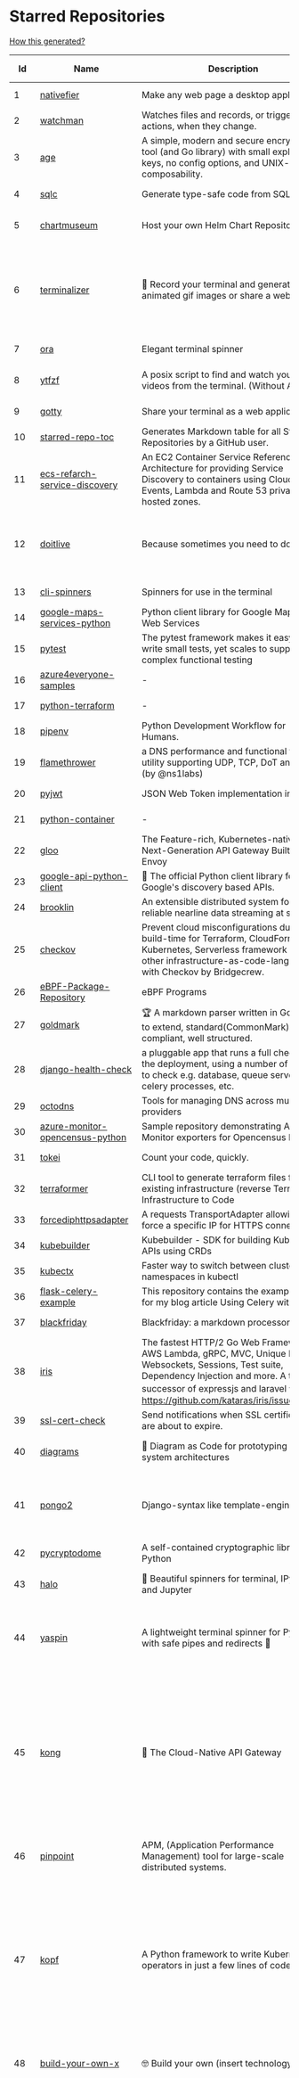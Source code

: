 # Starred Repositories  

[How this generated?](../master/USAGE.md)  

| Id 			| Name			| Description | Star Counts | Topics/Tags   | Last Updated 	|  
| ----------- | ----------- 	| ----------- | ----------- | ----------- 	| -----------   |  
|1|[nativefier](https://github.com/nativefier/nativefier.git)|Make any web page a desktop application|30102||21-3-2022|  
|2|[watchman](https://github.com/facebook/watchman.git)|Watches files and records, or triggers actions, when they change. |10762||24-3-2022|  
|3|[age](https://github.com/FiloSottile/age.git)|A simple, modern and secure encryption tool (and Go library) with small explicit keys, no config options, and UNIX-style composability.|10164||24-2-2022|  
|4|[sqlc](https://github.com/kyleconroy/sqlc.git)|Generate type-safe code from SQL|4991||22-3-2022|  
|5|[chartmuseum](https://github.com/helm/chartmuseum.git)|Host your own Helm Chart Repository|2746|helm, charts, kubernetes, chartmuseum|16-3-2022|  
|6|[terminalizer](https://github.com/faressoft/terminalizer.git)|🦄 Record your terminal and generate animated gif images or share a web player|12449|terminal, record, capture, shot, bash, powershell, gif, animated, generate, theme, colors, font, repeat, command-line, shell, zsh, bash-profile, render, tty, pty|18-4-2020|  
|7|[ora](https://github.com/sindresorhus/ora.git)|Elegant terminal spinner|7579||21-2-2022|  
|8|[ytfzf](https://github.com/pystardust/ytfzf.git)|A posix script to find and watch youtube videos from the terminal. (Without API)|2472|youtube, cli, terminal, posix, fzf, dmenu, ueberzug|23-2-2022|  
|9|[gotty](https://github.com/sorenisanerd/gotty.git)|Share your terminal as a web application|1499||12-1-2022|  
|10|[starred-repo-toc](https://github.com/yks0000/starred-repo-toc.git)|Generates Markdown table for all Starred Repositories by a GitHub user.|4|starred-repositories, starred|24-3-2022|  
|11|[ecs-refarch-service-discovery](https://github.com/awslabs/ecs-refarch-service-discovery.git)|An EC2 Container Service Reference Architecture for providing Service Discovery to containers using CloudWatch Events, Lambda and Route 53 private hosted zones. |438||25-7-2016|  
|12|[doitlive](https://github.com/sloria/doitlive.git)|Because sometimes you need to do it live|3108|command-line, presentations, python, live-coding, cli, click, bash, zsh, ipython, script, hacktoberfest|24-5-2021|  
|13|[cli-spinners](https://github.com/sindresorhus/cli-spinners.git)|Spinners for use in the terminal|1939||1-10-2021|  
|14|[google-maps-services-python](https://github.com/googlemaps/google-maps-services-python.git)|Python client library for Google Maps API Web Services|3506|python, client-library|2-2-2022|  
|15|[pytest](https://github.com/pytest-dev/pytest.git)|The pytest framework makes it easy to write small tests, yet scales to support complex functional testing|8551|unit-testing, test, testing, python, hacktoberfest|24-3-2022|  
|16|[azure4everyone-samples](https://github.com/MarczakIO/azure4everyone-samples.git)|-|167||12-2-2022|  
|17|[python-terraform](https://github.com/beelit94/python-terraform.git)|-|356||4-6-2021|  
|18|[pipenv](https://github.com/pypa/pipenv.git)| Python Development Workflow for Humans.|22786||23-3-2022|  
|19|[flamethrower](https://github.com/DNS-OARC/flamethrower.git)|a DNS performance and functional testing utility supporting UDP, TCP, DoT and DoH (by @ns1labs)|246||4-2-2022|  
|20|[pyjwt](https://github.com/jpadilla/pyjwt.git)|JSON Web Token implementation in Python|4148||8-3-2022|  
|21|[python-container](https://github.com/googleapis/python-container.git)|-|28||23-3-2022|  
|22|[gloo](https://github.com/solo-io/gloo.git)|The Feature-rich, Kubernetes-native, Next-Generation API Gateway Built on Envoy|3327||24-3-2022|  
|23|[google-api-python-client](https://github.com/googleapis/google-api-python-client.git)|🐍 The official Python client library for Google's discovery based APIs.|5505||23-3-2022|  
|24|[brooklin](https://github.com/linkedin/brooklin.git)|An extensible distributed system for reliable nearline data streaming at scale|752||14-3-2022|  
|25|[checkov](https://github.com/bridgecrewio/checkov.git)|Prevent cloud misconfigurations during build-time for Terraform, CloudFormation, Kubernetes, Serverless framework and other infrastructure-as-code-languages with Checkov by Bridgecrew.|3931||24-3-2022|  
|26|[eBPF-Package-Repository](https://github.com/l3af-project/eBPF-Package-Repository.git)|eBPF Programs|8||16-3-2022|  
|27|[goldmark](https://github.com/yuin/goldmark.git)|:trophy: A markdown parser written in Go. Easy to extend, standard(CommonMark) compliant, well structured.|1995||20-3-2022|  
|28|[django-health-check](https://github.com/KristianOellegaard/django-health-check.git)|a pluggable app that runs a full check on the deployment, using a number of plugins to check e.g. database, queue server, celery processes, etc.|800||18-1-2022|  
|29|[octodns](https://github.com/octodns/octodns.git)|Tools for managing DNS across multiple providers|2151||21-3-2022|  
|30|[azure-monitor-opencensus-python](https://github.com/Azure-Samples/azure-monitor-opencensus-python.git)|Sample repository demonstrating Azure Monitor exporters for Opencensus Python|13||15-11-2021|  
|31|[tokei](https://github.com/XAMPPRocky/tokei.git)|Count your code, quickly.|6353||22-3-2022|  
|32|[terraformer](https://github.com/GoogleCloudPlatform/terraformer.git)|CLI tool to generate terraform files from existing infrastructure (reverse Terraform). Infrastructure to Code|7036||17-3-2022|  
|33|[forcediphttpsadapter](https://github.com/Roadmaster/forcediphttpsadapter.git)|A requests TransportAdapter allowing to force a specific IP for HTTPS connections.|40||1-11-2021|  
|34|[kubebuilder](https://github.com/kubernetes-sigs/kubebuilder.git)|Kubebuilder - SDK for building Kubernetes APIs using CRDs|4956||20-3-2022|  
|35|[kubectx](https://github.com/ahmetb/kubectx.git)|Faster way to switch between clusters and namespaces in kubectl|12599||16-3-2022|  
|36|[flask-celery-example](https://github.com/miguelgrinberg/flask-celery-example.git)|This repository contains the example code for my blog article Using Celery with Flask.|1046||12-9-2021|  
|37|[blackfriday](https://github.com/russross/blackfriday.git)|Blackfriday: a markdown processor for Go|4906||27-10-2020|  
|38|[iris](https://github.com/kataras/iris.git)|The fastest HTTP/2 Go Web Framework. AWS Lambda, gRPC, MVC, Unique Router, Websockets, Sessions, Test suite, Dependency Injection and more. A true successor of expressjs and laravel   谢谢 https://github.com/kataras/iris/issues/1329  |22021|go, performance, iris, web-framework, mvc, golang|18-3-2022|  
|39|[ssl-cert-check](https://github.com/Matty9191/ssl-cert-check.git)|Send notifications when SSL certificates are about to expire.|547||29-9-2021|  
|40|[diagrams](https://github.com/mingrammer/diagrams.git)|:art: Diagram as Code for prototyping cloud system architectures|16441|diagram, diagram-as-code, architecture, graphviz|9-2-2022|  
|41|[pongo2](https://github.com/flosch/pongo2.git)|Django-syntax like template-engine for Go|2189|template, go, django, template-engine, pongo2, templates, template-language, golang, golang-library|21-3-2022|  
|42|[pycryptodome](https://github.com/Legrandin/pycryptodome.git)|A self-contained cryptographic library for Python|1947|cryptography, security, python|19-3-2022|  
|43|[halo](https://github.com/manrajgrover/halo.git)|💫 Beautiful spinners for terminal, IPython and Jupyter|2570|halo, spinner, python, jupyter, ora, ipython, async|9-11-2020|  
|44|[yaspin](https://github.com/pavdmyt/yaspin.git)|A lightweight terminal spinner for Python with safe pipes and redirects 🎁|520|spinner, terminal, cli-utilities, python, loader, unix, easy-to-use, python-library, awesome, console, cli, utilities|14-11-2021|  
|45|[kong](https://github.com/Kong/kong.git)|🦍 The Cloud-Native API Gateway |31502|api-gateway, nginx, luajit, microservices, api-management, serverless, apis, iot, consul, docker, reverse-proxy, cloud-native, microservice, kong, devops, servicecontrol, kubernetes, kubernetes-ingress-controller, kubernetes-ingress||  
|46|[pinpoint](https://github.com/pinpoint-apm/pinpoint.git)|APM, (Application Performance Management) tool for large-scale distributed systems. |12080|apm, monitoring, performance, agent, distributed-tracing, tracing|24-3-2022|  
|47|[kopf](https://github.com/nolar/kopf.git)|A Python framework to write Kubernetes operators in just a few lines of code|870|kubernetes, kubernetes-operator, kubernetes-operators, python, python3, framework, asyncio, operator, operators, python-framework, kopf, admission-webhook, admission-controller, admission-controllers, operator-framework, kubernetes-concepts|25-12-2021|  
|48|[build-your-own-x](https://github.com/danistefanovic/build-your-own-x.git)|🤓 Build your own (insert technology here)|136270|programming, tutorials, tutorial-code, tutorial-exercises, free||  
|49|[interviews](https://github.com/kdn251/interviews.git)|Everything you need to know to get the job.|56595|java, interview, interview-questions, interview-practice, interview-preparation, interview-prep, algorithm, algorithm-challenges, algorithms, algorithm-competitions, technical-coding-interview, leetcode, leetcode-solutions, leetcode-java, coding-interviews, coding-interview, coding-challenge, coding-challenges, leetcode-questions, interviews||  
|50|[gitui](https://github.com/extrawurst/gitui.git)|Blazing 💥 fast terminal-ui for git written in rust 🦀|7593|rust, tui, terminal, git, command-line-tool, command-line-interface, async, hacktoberfest, bash||  
|51|[developer-roadmap](https://github.com/kamranahmedse/developer-roadmap.git)|Roadmap to becoming a developer in 2022|189589|computer-science, roadmap, developer-roadmap, frontend-roadmap, devops-roadmap, backend-roadmap, study-plan, engineering, react-roadmap, angular-roadmap, python-roadmap, go-roadmap, java-roadmap, dba-roadmap||  
|52|[cli](https://github.com/cli/cli.git)|GitHub’s official command line tool|27713|github-api-v4, cli, git, golang||  
|53|[interactive-coding-challenges](https://github.com/donnemartin/interactive-coding-challenges.git)|120+ interactive Python coding interview challenges (algorithms and data structures).  Includes Anki flashcards.|24995|python, algorithm, data-structure, development, programming, coding, interview, interview-questions, interview-practice, competitive-programming||  
|54|[elasticsearch](https://github.com/elastic/elasticsearch.git)|Free and Open, Distributed, RESTful Search Engine|58944|elasticsearch, java, search-engine||  
|55|[awesome-selfhosted](https://github.com/awesome-selfhosted/awesome-selfhosted.git)|A list of Free Software network services and web applications which can be hosted on your own servers|81567|selfhosted, awesome, awesome-list, privacy, hosting, cloud, self-hosted||  
|56|[hugo](https://github.com/gohugoio/hugo.git)|The world’s fastest framework for building websites.|57869|go, hugo, static-site-generator, blog-engine, cms, content-management-system, documentation-tool, hacktoberfest||  
|57|[gitignore](https://github.com/github/gitignore.git)|A collection of useful .gitignore templates|130995|gitignore, git||  
|58|[atom](https://github.com/atom/atom.git)|:atom: The hackable text editor|57065|atom, editor, javascript, electron, windows, linux, macos||  
|59|[the-art-of-command-line](https://github.com/jlevy/the-art-of-command-line.git)|Master the command line, in one page|104360|bash, unix, documentation, linux, macos, windows||  
|60|[black](https://github.com/psf/black.git)|The uncompromising Python code formatter|26605|python, code, formatter, codeformatter, gofmt, yapf, autopep8, pre-commit-hook||  
|61|[pendulum](https://github.com/sdispater/pendulum.git)|Python datetimes made easy|4735||18-1-2022|  
|62|[emissary](https://github.com/emissary-ingress/emissary.git)|open source Kubernetes-native API gateway for microservices built on the Envoy Proxy|3701|ambassador, kubernetes, gateway-api, microservice, cloud-native, api-gateway, docker, api-management, kubernetes-ingress, envoy-proxy, envoy, kubernetes-annotations|18-3-2022|  
|63|[slate](https://github.com/slatedocs/slate.git)|Beautiful static documentation for your API|33840|slate, api-documentation, api, static-site-generator|15-12-2021|  
|64|[crouton](https://github.com/dnschneid/crouton.git)|Chromium OS Universal Chroot Environment|8045|chroot, shell, crouton, minecraft, ubuntu, debian, kali, linux, chromeos|11-1-2022|  
|65|[python-telegram-bot](https://github.com/python-telegram-bot/python-telegram-bot.git)|We have made you a wrapper you can't refuse|18011|python, telegram, bot, chatbot, framework, hacktoberfest|2-2-2022|  
|66|[awesome-gcp-certifications](https://github.com/sathishvj/awesome-gcp-certifications.git)|Google Cloud Platform Certification resources.|2336|google-cloud-platform, certification, gcp, cloud|22-3-2022|  
|67|[gcsfuse](https://github.com/GoogleCloudPlatform/gcsfuse.git)|A user-space file system for interacting with Google Cloud Storage|1419||22-3-2022|  
|68|[zuul](https://github.com/Netflix/zuul.git)|Zuul is a gateway service that provides dynamic routing, monitoring, resiliency, security, and more.|11800||22-3-2022|  
|69|[predictive-horizontal-pod-autoscaler](https://github.com/jthomperoo/predictive-horizontal-pod-autoscaler.git)|Horizontal Pod Autoscaler built with predictive abilities using statistical models|166|predictive-analytics, kubernetes, autoscaler, cpa, custompodautoscaler, custom-pod-autoscaler, horizontal-pod-autoscaler, predictions, statistical-models, replicas, autoscaling, hacktoberfest|28-12-2021|  
|70|[pygradle](https://github.com/linkedin/pygradle.git)|Using Gradle to build Python projects|551|gradle, python, linkedin|3-3-2020|  
|71|[opencensus-python](https://github.com/census-instrumentation/opencensus-python.git)|A stats collection and distributed tracing framework|611||17-3-2022|  
|72|[haproxy](https://github.com/haproxy/haproxy.git)|HAProxy Load Balancer's development branch (mirror of git.haproxy.org)|2673|haproxy, load-balancer, reverse-proxy, proxy, http, http2, cache, fastcgi, high-availability, https, ipv6, proxy-protocol, ddos-mitigation, tls13, high-performance, caching|23-3-2022|  
|73|[trafficserver](https://github.com/apache/trafficserver.git)|Apache Traffic Server™ is a fast, scalable and extensible HTTP/1.1 and HTTP/2 compliant caching proxy server.|1441|proxy, cdn, cache, apache, hacktoberfest|23-3-2022|  
|74|[wtfpython](https://github.com/satwikkansal/wtfpython.git)|What the f*ck Python? 😱|28428|python, wats, snippets, wtf, gotchas, documentation, pitfalls, interview-questions, python-interview-questions|17-1-2022|  
|75|[rest.li](https://github.com/linkedin/rest.li.git)|Rest.li is a REST+JSON framework for building robust, scalable service architectures using dynamic discovery and simple asynchronous APIs.|2182||23-3-2022|  
|76|[iris](https://github.com/linkedin/iris.git)|Iris is a highly configurable and flexible service for paging and messaging.|660|paging, escalation, messaging, automation|23-3-2022|  
|77|[tflint](https://github.com/terraform-linters/tflint.git)|A Pluggable Terraform Linter|2967|terraform, tflint, hcl2|22-3-2022|  
|78|[benten](https://github.com/intuit/benten.git)|Chatbot Development Framework (with Slack integration for Jira and Jenkins)|126||31-3-2021|  
|79|[falcon](https://github.com/falconry/falcon.git)|The no-nonsense data plane REST API and microservices framework for Python developers, with a focus on reliability, correctness, and performance at scale.|8712|python, framework, rest, microservices, web, api, http, wsgi, asgi, api-rest|23-3-2022|  
|80|[dotfiles](https://github.com/bbkane/dotfiles.git)|Configs for apps I care about|18||2-3-2022|  
|81|[go-github](https://github.com/google/go-github.git)|Go library for accessing the GitHub API|8340|go, github-api|21-3-2022|  
|82|[dnscontrol](https://github.com/StackExchange/dnscontrol.git)|Synchronize your DNS to multiple providers from a simple DSL|2177|go, dns, infrastructure-as-code, dnscontrol, workflow|11-3-2022|  
|83|[driftctl](https://github.com/snyk/driftctl.git)|Detect, track and alert on infrastructure drift|1796|infrastructure-drift, iac, terraform, aws, drift, infrastructure-as-code, hacktoberfest|23-3-2022|  
|84|[cloud-custodian](https://github.com/cloud-custodian/cloud-custodian.git)|Rules engine for cloud security, cost optimization, and governance, DSL in yaml for policies to query, filter, and take actions on resources|4055|aws, compliance, cloud, rules-engine, cloud-computing, management, serverless, lambda, gcp, azure|17-3-2022|  
|85|[azure-sdk-for-python](https://github.com/Azure/azure-sdk-for-python.git)|This repository is for active development of the Azure SDK for Python. For consumers of the SDK we recommend visiting our public developer docs at https://docs.microsoft.com/python/azure/ or our versioned developer docs at https://azure.github.io/azure-sdk-for-python. |2585|python, azure, azure-sdk|24-3-2022|  
|86|[ms-identity-python-webapi-azurefunctions](https://github.com/Azure-Samples/ms-identity-python-webapi-azurefunctions.git)|Python Azure Function Web API secured by Azure AD|14||4-2-2021|  
|87|[python-slack-sdk](https://github.com/slackapi/python-slack-sdk.git)|Slack Developer Kit for Python|3369|python, slack, slackapi, asyncio, aiohttp-client, aiohttp, websockets, websocket, websocket-client, socket-mode|3-3-2022|  
|88|[flask-app-on-azure-functions](https://github.com/Azure-Samples/flask-app-on-azure-functions.git)|A sample to run a Flask app on Azure Functions|1||18-2-2022|  
|89|[pulumi](https://github.com/pulumi/pulumi.git)|Pulumi - Developer-First Infrastructure as Code. Your Cloud, Your Language, Your Way 🚀|11813|infrastructure-as-code, serverless, containers, aws, azure, gcp, kubernetes, cloud, cloud-computing, iac, csharp, typescript, javascript, golang, go, dotnet, fsharp, python|24-3-2022|  
|90|[azure-cli](https://github.com/Azure/azure-cli.git)|Azure Command-Line Interface|2984|azure, azure-cli, cloud|24-3-2022|  
|91|[envoy](https://github.com/envoyproxy/envoy.git)|Cloud-native high-performance edge/middle/service proxy|19216|cats, rocket-ships, cars, more-cats, cats-over-dogs, nanoservices, corgis, cncf|23-3-2022|  
|92|[sanic](https://github.com/sanic-org/sanic.git)|Next generation Python web server/framework   Build fast. Run fast.|15940|python, framework, asyncio, api-server, web, web-server, web-framework, asgi, sanic|23-3-2022|  
|93|[textual](https://github.com/Textualize/textual.git)|Textual is a TUI (Text User Interface) framework for Python inspired by modern web development.|8856||18-3-2022|  
|94|[professional-services](https://github.com/GoogleCloudPlatform/professional-services.git)|Common solutions and tools developed by Google Cloud's Professional Services team|2053|google-cloud-platform, google-cloud-dataflow, google-cloud-ml, google-cloud-compute, gke, bigquery, solutions, tools, examples|22-3-2022|  
|95|[devops-exercises](https://github.com/bregman-arie/devops-exercises.git)|Linux, Jenkins, AWS, SRE, Prometheus, Docker, Python, Ansible, Git, Kubernetes, Terraform, OpenStack, SQL, NoSQL, Azure, GCP, DNS, Elastic, Network, Virtualization. DevOps Interview Questions|21819|devops, aws, linux, ansible, python, docker, prometheus, containers, git, kubernetes, interview, interview-questions, terraform, azure, openstack, sql, coding, sre, production-engineer|15-3-2022|  
|96|[kaniko](https://github.com/GoogleContainerTools/kaniko.git)|Build Container Images In Kubernetes|10026||23-3-2022|  
|97|[istio](https://github.com/istio/istio.git)|Connect, secure, control, and observe services.|29826||24-3-2022|  
|98|[packer](https://github.com/hashicorp/packer.git)|Packer is a tool for creating identical machine images for multiple platforms from a single source configuration.|13575||23-3-2022|  
|99|[labs](https://github.com/docker/labs.git)|This is a collection of tutorials for learning how to use Docker with various tools. Contributions welcome.|10632||15-10-2020|  
|100|[typing](https://github.com/python/typing.git)|Python static typing home. Contains the source for typing_extensions and the documentation. Also hosts a user help forum.|1189||22-3-2022|  
|101|[sanic-prometheus](https://github.com/dkruchinin/sanic-prometheus.git)|Prometheus metrics for Sanic,  an async python web server|67||12-10-2020|  
|102|[awesome-docker](https://github.com/veggiemonk/awesome-docker.git)|:whale: A curated list of Docker resources and projects|21419||14-3-2022|  
|103|[traefik](https://github.com/traefik/traefik.git)|The Cloud Native Application Proxy|37324||24-3-2022|  
|104|[docker-cheat-sheet](https://github.com/wsargent/docker-cheat-sheet.git)|Docker Cheat Sheet|20737|docker, cheet-sheet|31-10-2021|  
|105|[logrus](https://github.com/sirupsen/logrus.git)|Structured, pluggable logging for Go.|20145|logging, logrus, go|12-1-2022|  
|106|[celery](https://github.com/celery/celery.git)|Distributed Task Queue (development branch)|18865|python, task-manager, task-scheduler, task-runner, queue-workers, queued-jobs, queue-tasks, amqp, redis, sqs, sqs-queue, python3, python-library, redis-queue|24-3-2022|  
|107|[kubernetes-the-hard-way](https://github.com/kelseyhightower/kubernetes-the-hard-way.git)|Bootstrap Kubernetes the hard way on Google Cloud Platform. No scripts.|30532||2-5-2021|  
|108|[rancher](https://github.com/rancher/rancher.git)|Complete container management platform|18772|rancher, docker, kubernetes, orchestration, cattle, containers|24-3-2022|  
|109|[google-cloud-python](https://github.com/googleapis/google-cloud-python.git)|Google Cloud Client Library for Python|3835||2-3-2022|  
|110|[python-prompt-toolkit](https://github.com/prompt-toolkit/python-prompt-toolkit.git)|Library for building powerful interactive command line applications in Python|7598||14-3-2022|  
|111|[pex](https://github.com/pantsbuild/pex.git)|A library and tool for generating .pex (Python EXecutable) files|2053||22-3-2022|  
|112|[statsd](https://github.com/statsd/statsd.git)|Daemon for easy but powerful stats aggregation|16320|statsd, graphite, javascript, metrics, nodejs|27-12-2021|  
|113|[awesome-kubernetes](https://github.com/ramitsurana/awesome-kubernetes.git)|A curated list for awesome kubernetes sources :ship::tada:|12591|kubernetes, minikube, meetup, resource, kubernetes-sources, google-cloud, kubernetes-cluster, deploy-kubernetes, aws, enterprise-kubernetes-products, monitoring-kubernetes, azure, schedule, google-kubernetes, docker, cloud-providers, books, machine-learning|12-2-2022|  
|114|[aws-load-balancer-controller](https://github.com/kubernetes-sigs/aws-load-balancer-controller.git)|A Kubernetes controller for Elastic Load Balancers|2758|kubernetes-ingress-controller, aws, ingress-resource, kubernetes, ingress, k8s-sig-aws|23-3-2022|  
|115|[troposphere](https://github.com/cloudtools/troposphere.git)|troposphere - Python library to create AWS CloudFormation descriptions|4644|aws-cloudformation, cloudformation, python, python3, troposphere|20-3-2022|  
|116|[microsoft-authentication-library-for-python](https://github.com/AzureAD/microsoft-authentication-library-for-python.git)|Microsoft Authentication Library (MSAL) for Python makes it easy to authenticate to Azure Active Directory. These documented APIs are stable https://msal-python.readthedocs.io. If you have questions but do not have a github account, ask your questions on Stackoverflow with tag "msal" + "python".|375|msal-python, azure, sdks, microsoft-identity-platform|14-2-2022|  
|117|[faas](https://github.com/openfaas/faas.git)|OpenFaaS - Serverless Functions Made Simple|21289|functions-as-a-service, functions, lambda, serverless, prometheus, kubernetes, k8s, serverless-functions, paas, gitops, faas, docker, golang, nodejs|22-2-2022|  
|118|[project-based-learning](https://github.com/practical-tutorials/project-based-learning.git)|Curated list of project-based tutorials|64855|tutorial, project, beginner-project, webdevelopment, python, javascript, cpp, golang|28-1-2022|  
|119|[swagger-ui](https://github.com/swagger-api/swagger-ui.git)|Swagger UI is a collection of HTML, JavaScript, and CSS assets that dynamically generate beautiful documentation from a Swagger-compliant API.|21753|swagger, swagger-ui, swagger-api, swagger-js, rest, rest-api, openapi-specification, oas, openapi, openapi3, hacktoberfest||  
|120|[kubetools](https://github.com/collabnix/kubetools.git)|Kubetools - Curated List of Kubernetes Tools|459||16-3-2022|  
|121|[x509-certificate-exporter](https://github.com/enix/x509-certificate-exporter.git)|A Prometheus exporter to monitor x509 certificates expiration in Kubernetes clusters or standalone|226||1-2-2022|  
|122|[django](https://github.com/django/django.git)|The Web framework for perfectionists with deadlines.|63039||24-3-2022|  
|123|[strimzi-kafka-operator](https://github.com/strimzi/strimzi-kafka-operator.git)|Apache Kafka running on Kubernetes|3040||24-3-2022|  
|124|[terrascan](https://github.com/accurics/terrascan.git)|Detect compliance and security violations across Infrastructure as Code to mitigate risk before provisioning cloud native infrastructure.|2867||24-3-2022|  
|125|[hey](https://github.com/rakyll/hey.git)|HTTP load generator, ApacheBench (ab) replacement|13118||23-3-2021|  
|126|[bhai-lang](https://github.com/DulLabs/bhai-lang.git)|A toy programming language written in Typescript|3189||21-3-2022|  
|127|[flower](https://github.com/mher/flower.git)|Real-time monitor and web admin for Celery distributed task queue|5142||25-11-2021|  
|128|[ohmyzsh](https://github.com/ohmyzsh/ohmyzsh.git)|🙃   A delightful community-driven (with 2,000+ contributors) framework for managing your zsh configuration. Includes 300+ optional plugins (rails, git, macOS, hub, docker, homebrew, node, php, python, etc), 140+ themes to spice up your morning, and an auto-update tool so that makes it easy to keep up with the latest updates from the community.|142472||22-3-2022|  
|129|[hubot-slack](https://github.com/slackapi/hubot-slack.git)|Slack Developer Kit for Hubot|2275||13-1-2022|  
|130|[truffleHog](https://github.com/trufflesecurity/truffleHog.git)|Searches through git repositories for high entropy strings and secrets, digging deep into commit history|6440||27-1-2022|  
|131|[guacamole-server](https://github.com/apache/guacamole-server.git)|Mirror of Apache Guacamole Server|2052||23-3-2022|  
|132|[pyWhat](https://github.com/bee-san/pyWhat.git)|🐸   Identify anything. pyWhat easily lets you identify emails, IP addresses, and more. Feed it a .pcap file or some text and it'll tell you what it is! 🧙‍♀️|5065||22-3-2022|  
|133|[awesome-argo](https://github.com/terrytangyuan/awesome-argo.git)|A curated list of awesome projects and resources related to Argo (a CNCF hosted project)|556||21-3-2022|  
|134|[dashboard](https://github.com/kubernetes/dashboard.git)|General-purpose web UI for Kubernetes clusters|10947||24-3-2022|  
|135|[htmlq](https://github.com/mgdm/htmlq.git)|Like jq, but for HTML.|5680||3-1-2022|  
|136|[awesome](https://github.com/sindresorhus/awesome.git)|😎 Awesome lists about all kinds of interesting topics|194658|||  
|137|[cheatsheets.pdf](https://github.com/qg0/cheatsheets.pdf.git)|📚 Various cheatsheets in PDF|196|||  
|138|[wrk](https://github.com/wg/wrk.git)|Modern HTTP benchmarking tool|31555||7-2-2021|  
|139|[nocode](https://github.com/kelseyhightower/nocode.git)|The best way to write secure and reliable applications. Write nothing; deploy nowhere.|52075|||  
|140|[cheat.sh](https://github.com/chubin/cheat.sh.git)|the only cheat sheet you need|28512|||  
|141|[awesome-go](https://github.com/avelino/awesome-go.git)|A curated list of awesome Go frameworks, libraries and software|77484|||  
|142|[awesome-pentest](https://github.com/enaqx/awesome-pentest.git)|A collection of awesome penetration testing resources, tools and other shiny things|15639|awesome, awesome-list||  
|143|[jq](https://github.com/stedolan/jq.git)|Command-line JSON processor|21561|||  
|144|[engineering-blogs](https://github.com/kilimchoi/engineering-blogs.git)|A curated list of engineering blogs|21040|engineering-blogs, tech, programming-blogs, software-development, lists||  
|145|[ngrok](https://github.com/inconshreveable/ngrok.git)|Introspected tunnels to localhost|21494|||  
|146|[drawio](https://github.com/jgraph/drawio.git)|Source to app.diagrams.net|28381|||  
|147|[mycli](https://github.com/dbcli/mycli.git)|A Terminal Client for MySQL with AutoCompletion and Syntax Highlighting.|10237|||  
|148|[PayloadsAllTheThings](https://github.com/swisskyrepo/PayloadsAllTheThings.git)|A list of useful payloads and bypass for Web Application Security and Pentest/CTF|35916|||  
|149|[kubewatch](https://github.com/bitnami-labs/kubewatch.git)|Watch k8s events and trigger Handlers|2384|||  
|150|[public-apis](https://github.com/public-apis/public-apis.git)|A collective list of free APIs|186586|||  
|151|[awesome-machine-learning](https://github.com/josephmisiti/awesome-machine-learning.git)|A curated list of awesome Machine Learning frameworks, libraries and software.|53732|||  
|152|[resume-cli](https://github.com/jsonresume/resume-cli.git)|CLI tool to easily setup a new resume 📑|4075|||  
|153|[nginx-module-vts](https://github.com/vozlt/nginx-module-vts.git)|Nginx virtual host traffic status module|2581|||  
|154|[awesome-shell](https://github.com/alebcay/awesome-shell.git)|A curated list of awesome command-line frameworks, toolkits, guides and gizmos. Inspired by awesome-php.|23181|||  
|155|[awesome-awesomeness](https://github.com/bayandin/awesome-awesomeness.git)|A curated list of awesome awesomeness|28689|||  
|156|[youtube-dl](https://github.com/ytdl-org/youtube-dl.git)|Command-line program to download videos from YouTube.com and other video sites|107926|||  
|157|[fd](https://github.com/sharkdp/fd.git)|A simple, fast and user-friendly alternative to 'find'|21068|command-line, tool, filesystem, search, regex, rust, cli, terminal, hacktoberfest||  
|158|[kb](https://github.com/gnebbia/kb.git)|A minimalist command line knowledge base manager|2826||31-10-2021|  
|159|[project-layout](https://github.com/golang-standards/project-layout.git)|Standard Go Project Layout|30400|||  
|160|[geeksforgeeks.pdf](https://github.com/dufferzafar/geeksforgeeks.pdf.git)|Topic wise PDFs of Geeks for Geeks articles. (Last updated in October 2018)|486|||  
|161|[vscode-debug-visualizer](https://github.com/hediet/vscode-debug-visualizer.git)|An extension for VS Code that visualizes data during debugging.|7198|||  
|162|[arrow](https://github.com/arrow-py/arrow.git)|🏹 Better dates & times for Python|7805|||  
|163|[protobuf](https://github.com/protocolbuffers/protobuf.git)|Protocol Buffers - Google's data interchange format|53553|||  
|164|[terraform-best-practices](https://github.com/antonbabenko/terraform-best-practices.git)|Terraform best practices (available in en, fr, es, id, and other languages)|1248|||  
|165|[dokku](https://github.com/dokku/dokku.git)|A docker-powered PaaS that helps you build and manage the lifecycle of applications|22531|||  
|166|[gping](https://github.com/orf/gping.git)|Ping, but with a graph|5870|||  
|167|[loguru](https://github.com/Delgan/loguru.git)|Python logging made (stupidly) simple|11319|||  
|168|[argo-events](https://github.com/argoproj/argo-events.git)|Event-driven workflow automation framework|1425|||  
|169|[trivy](https://github.com/aquasecurity/trivy.git)|Scanner for vulnerabilities in container images, file systems, and Git repositories, as well as for configuration issues|11130||23-3-2022|  
|170|[influxdb](https://github.com/influxdata/influxdb.git)|Scalable datastore for metrics, events, and real-time analytics|23214|||  
|171|[professional-programming](https://github.com/charlax/professional-programming.git)|A collection of full-stack resources for programmers.|16155||14-3-2022|  
|172|[Depix](https://github.com/beurtschipper/Depix.git)|Recovers passwords from pixelized screenshots|21992|||  
|173|[json-server](https://github.com/typicode/json-server.git)|Get a full fake REST API with zero coding in less than 30 seconds (seriously)|60211|||  
|174|[GoCasts](https://github.com/StephenGrider/GoCasts.git)|Companion Repo to https://www.udemy.com/go-the-complete-developers-guide/|1580|||  
|175|[grequests](https://github.com/spyoungtech/grequests.git)|Requests + Gevent = <3|3986|||  
|176|[game_control](https://github.com/ChoudharyChanchal/game_control.git)|-|744|||  
|177|[kustomize](https://github.com/kubernetes-sigs/kustomize.git)|Customization of kubernetes YAML configurations|8187|||  
|178|[python-guide](https://github.com/realpython/python-guide.git)|Python best practices guidebook, written for humans. |24492|||  
|179|[styleguide](https://github.com/google/styleguide.git)|Style guides for Google-originated open-source projects|30168|||  
|180|[awesome-sre](https://github.com/dastergon/awesome-sre.git)|A curated list of Site Reliability and Production Engineering resources.|8101|||  
|181|[spinner](https://github.com/briandowns/spinner.git)|Go (golang) package with 90 configurable terminal spinner/progress indicators.|1724|go, golang, spinner, statusbar, cli, terminal, terminal-ui, progress-bar, progressbar, indicator||  
|182|[awesome-cheatsheets](https://github.com/LeCoupa/awesome-cheatsheets.git)|👩‍💻👨‍💻 Awesome cheatsheets for popular programming languages, frameworks and development tools. They include everything you should know in one single file.|27614|||  
|183|[resume.github.com](https://github.com/resume/resume.github.com.git)|Resumes generated using the GitHub informations|51001|||  
|184|[leveldb](https://github.com/google/leveldb.git)|LevelDB is a fast key-value storage library written at Google that provides an ordered mapping from string keys to string values.|28728|||  
|185|[terraform](https://github.com/hashicorp/terraform.git)|Terraform enables you to safely and predictably create, change, and improve infrastructure. It is an open source tool that codifies APIs into declarative configuration files that can be shared amongst team members, treated as code, edited, reviewed, and versioned.|31730|||  
|186|[viper](https://github.com/spf13/viper.git)|Go configuration with fangs|18648||12-3-2022|  
|187|[profile-summary-for-github](https://github.com/tipsy/profile-summary-for-github.git)|Tool for visualizing GitHub profiles|19528|kotlin, webapp, github-api, javalin||  
|188|[processhacker](https://github.com/processhacker/processhacker.git)|A free, powerful, multi-purpose tool that helps you monitor system resources, debug software and detect malware.|6887|||  
|189|[fastapi](https://github.com/tiangolo/fastapi.git)|FastAPI framework, high performance, easy to learn, fast to code, ready for production|43219|||  
|190|[aws-cloudformation-user-guide](https://github.com/awsdocs/aws-cloudformation-user-guide.git)|The open source version of the AWS CloudFormation User Guide|624|||  
|191|[terraform-cdk](https://github.com/hashicorp/terraform-cdk.git)|Define infrastructure resources using programming constructs and provision them using HashiCorp Terraform|3348|||  
|192|[dockerfiles](https://github.com/jessfraz/dockerfiles.git)|Various Dockerfiles I use on the desktop and on servers.|12415|dockerfiles, bash, docker, dockerfile, linux, shell, containers||  
|193|[cdk8s](https://github.com/cdk8s-team/cdk8s.git)|Define Kubernetes native apps and abstractions using object-oriented programming|2855|||  
|194|[aws-cli](https://github.com/aws/aws-cli.git)|Universal Command Line Interface for Amazon Web Services|12151||23-3-2022|  
|195|[GolangTraining](https://github.com/GoesToEleven/GolangTraining.git)|Training for Golang (go language)|7982|||  
|196|[tech-interview-handbook](https://github.com/yangshun/tech-interview-handbook.git)|💯 Curated interview preparation materials for busy engineers|67484|interview-questions, coding-interviews, interview-practice, interview-preparation, algorithm, algorithms, system-design, behavioral-interviews, algorithm-interview, algorithm-interview-questions||  
|197|[helm-git-repo](https://github.com/yks0000/helm-git-repo.git)|A Helm Repo (Automatically build index.yaml)|1|||  
|198|[nprogress](https://github.com/rstacruz/nprogress.git)|For slim progress bars like on YouTube, Medium, etc|24065|||  
|199|[awesome-scalability](https://github.com/binhnguyennus/awesome-scalability.git)|The Patterns of Scalable, Reliable, and Performant Large-Scale Systems|37711|system-design, backend, scalability, interview, architecture, devops, design-patterns, interview-questions, awesome-list, big-data, awesome, resources, lists, web-development, programming, system, interview-practice, computer-science, distributed-systems, machine-learning||  
|200|[linkedin-skill-assessments-quizzes](https://github.com/Ebazhanov/linkedin-skill-assessments-quizzes.git)|Full reference of LinkedIn answers 2022 for skill assessments (aws-lambda, rest-api, javascript, react, git, html, jquery, mongodb, java, Go, python, machine-learning, power-point) linkedin excel test lösungen, linkedin machine learning test LinkedIn test questions and answers |12296|||  
|201|[hub](https://github.com/github/hub.git)|A command-line tool that makes git easier to use with GitHub.|21643|go, homebrew, git, github-api, pull-request||  
|202|[vizceral](https://github.com/Netflix/vizceral.git)|WebGL visualization for displaying animated traffic graphs|3897|||  
|203|[bokeh](https://github.com/bokeh/bokeh.git)|Interactive Data Visualization in the browser, from  Python|16091|bokeh, python, interactive-plots, javascript, visualization, plotting, plots, data-visualisation, notebooks, jupyter, visualisation, numfocus||  
|204|[awesome-python-applications](https://github.com/mahmoud/awesome-python-applications.git)|💿 Free software that works great, and also happens to be open-source Python. |13506|python, application, video, audio, graphics, gui, productivity, education, science, game||  
|205|[kubernetes](https://github.com/kubernetes/kubernetes.git)|Production-Grade Container Scheduling and Management|86747|||  
|206|[the-book-of-secret-knowledge](https://github.com/trimstray/the-book-of-secret-knowledge.git)|A collection of inspiring lists, manuals, cheatsheets, blogs, hacks, one-liners, cli/web tools and more.|63183|awesome, awesome-list, lists, manuals, resources, howtos, hacks, search-engines, one-liners, cheatsheets, guidelines, sysops, devops, pentesters, security-researchers, linux, bsd, security, hacking||  
|207|[seaweedfs](https://github.com/chrislusf/seaweedfs.git)|SeaweedFS is a fast distributed storage system for blobs, objects, files, and data lake, for billions of files! Blob store has O(1) disk seek, cloud tiering. Filer supports Cloud Drive, cross-DC active-active replication, Kubernetes, POSIX FUSE mount, S3 API, S3 Gateway, Hadoop, WebDAV, encryption, Erasure Coding.|14088|distributed-storage, distributed-systems, s3, hdfs, fuse, distributed-file-system, hadoop-hdfs, posix, tiered-file-system, kubernetes, replication, object-storage, s3-storage, seaweedfs, erasure-coding, blob-storage, cloud-drive||  
|208|[hyper](https://github.com/vercel/hyper.git)|A terminal built on web technologies|38090|terminal, javascript, html, css, react, terminal-emulators, hyper, macos, linux|21-3-2022|  
|209|[mux](https://github.com/gorilla/mux.git)|A powerful HTTP router and URL matcher for building Go web servers with 🦍|16214|mux, go, gorilla, router, http, middleware||  
|210|[poetry](https://github.com/python-poetry/poetry.git)|Python dependency management and packaging made easy.|18745|python, dependency-manager, package-manager, packaging, hacktoberfest||  
|211|[keras-yolo2](https://github.com/experiencor/keras-yolo2.git)|Easy training on custom dataset. Various backends (MobileNet and SqueezeNet) supported. A YOLO demo to detect raccoon run entirely in brower is accessible at https://git.io/vF7vI (not on Windows).|1698|convolutional-networks, deep-learning, yolo2, realtime, regression|31-12-2019|  
|212|[behave](https://github.com/behave/behave.git)|BDD, Python style.|2576|||  
|213|[pyenv](https://github.com/pyenv/pyenv.git)|Simple Python version management|26532|python, shell||  
|214|[golang-web-dev](https://github.com/GoesToEleven/golang-web-dev.git)|-|2925|||  
|215|[authelia](https://github.com/authelia/authelia.git)|The Single Sign-On Multi-Factor portal for web apps|12418|totp, u2f, ldap, nginx, sso-authentication, yubikey, two-factor-authentication, docker, cookie, kubernetes, sso, multifactor, push-notifications, traefik, mfa, two-factor, authentication, security, golang, 2fa||  
|216|[octant](https://github.com/vmware-tanzu/octant.git)|Highly extensible platform for developers to better understand the complexity of Kubernetes clusters.|5753|golang, octant, kubernetes-clusters, go, kubernetes||  
|217|[kind](https://github.com/kubernetes-sigs/kind.git)|Kubernetes IN Docker - local clusters for testing Kubernetes|9497|k8s-sig-testing, kubernetes, kubeadm, golang, docker, podman||  
|218|[design-patterns-for-humans](https://github.com/kamranahmedse/design-patterns-for-humans.git)|An ultra-simplified explanation to design patterns|33028|design-patterns, architecture, software-engineering, engineering, principles, computer-science||  
|219|[linkerd2](https://github.com/linkerd/linkerd2.git)|Ultralight, security-first service mesh for Kubernetes. Main repo for Linkerd 2.x.|8229|service-mesh, rust, golang, kubernetes, linkerd, cloud-native||  
|220|[boundary](https://github.com/hashicorp/boundary.git)|Boundary enables identity-based access management for dynamic infrastructure. |3229|hashicorp, security, zero-trust, hacktoberfest||  
|221|[papers-we-love](https://github.com/papers-we-love/papers-we-love.git)|Papers from the computer science community to read and discuss.|53553|computer-science, read-papers, meetup, papers, programming, theory, awesome||  
|222|[awesome-courses](https://github.com/prakhar1989/awesome-courses.git)|:books: List of awesome university courses for learning Computer Science!|39565|computer-science, courses, awesome-list, awesome||  
|223|[Python](https://github.com/TheAlgorithms/Python.git)|All Algorithms implemented in Python|132764|python, algorithm, algorithms-implemented, algorithm-competitions, algos, sorts, searches, sorting-algorithms, education, learn, practice, community-driven, interview, hacktoberfest||  
|224|[gitbook](https://github.com/GitbookIO/gitbook.git)|📝 Modern documentation format and toolchain using Git and Markdown|24553|||  
|225|[Python-Sample-Application](https://github.com/uber/Python-Sample-Application.git)|-|355|||  
|226|[helm](https://github.com/helm/helm.git)|The Kubernetes Package Manager|21374|cncf, chart, kubernetes, helm, charts|22-3-2022|  
|227|[aws-eks-best-practices](https://github.com/aws/aws-eks-best-practices.git)|A best practices guide for day 2 operations, including operational excellence, security, reliability, performance efficiency, and cost optimization.|865|||  
|228|[og-aws](https://github.com/open-guides/og-aws.git)|📙 Amazon Web Services — a practical guide|31001|||  
|229|[watchdog](https://github.com/gorakhargosh/watchdog.git)|Python library and shell utilities to monitor filesystem events.|5194|||  
|230|[goaccess](https://github.com/allinurl/goaccess.git)|GoAccess is a real-time web log analyzer and interactive viewer that runs in a terminal in *nix systems or through your browser.|14510|goaccess, c, real-time, data-analysis, analytics, nginx, apache, webserver, web-analytics, monitoring, dashboard, command-line, gdpr, privacy, cli, tui, google-analytics, ncurses, terminal|16-3-2022|  
|231|[github-cheat-sheet](https://github.com/tiimgreen/github-cheat-sheet.git)|A list of cool features of Git and GitHub.|34016|awesome, awesome-list, list, github, git|6-10-2020|  
|232|[learn-regex](https://github.com/ziishaned/learn-regex.git)|Learn regex the easy way|40885|regex, regular-expression, learn-regex||  
|233|[opencv-python](https://github.com/opencv/opencv-python.git)|Automated CI toolchain to produce precompiled opencv-python, opencv-python-headless, opencv-contrib-python and opencv-contrib-python-headless packages.|2614|opencv, python, wheel, python-3, opencv-python, opencv-contrib-python, precompiled, pypi, manylinux||  
|234|[kubesphere](https://github.com/kubesphere/kubesphere.git)|The container platform tailored for Kubernetes multi-cloud, datacenter, and edge management ⎈ 🖥 ☁️|9234|devops, container-management, k8s, cncf, cloud-native, servicemesh, kubesphere, kubernetes-platform-solution, kubernetes, jenkins, istio, observability, multi-cluster, hacktoberfest||  
|235|[sre-interview-prep-guide](https://github.com/mxssl/sre-interview-prep-guide.git)|Site Reliability Engineer Interview Preparation Guide|2794|study, preparation, sre, sre-interview, interview-preparation, site-reliability-engineer||  
|236|[nicstat](https://github.com/scotte/nicstat.git)|Fork of https://sourceforge.net/projects/nicstat/ to fix bugs|54||9-5-2018|  
|237|[yq](https://github.com/mikefarah/yq.git)|yq is a portable command-line YAML, JSON and XML processor|5263|yaml-processor, yaml, cli, golang, splat, devops-tools, portable, bash, xml, json, csv|24-3-2022|  
|238|[shiv](https://github.com/linkedin/shiv.git)|shiv is a command line utility for building fully self contained Python zipapps as outlined in PEP 441, but with all their dependencies included.|1392|||  
|239|[pulsar](https://github.com/apache/pulsar.git)|Apache Pulsar - distributed pub-sub messaging system|10541|pulsar, pubsub, messaging, streaming, queuing, event-streaming||  
|240|[kube2iam](https://github.com/jtblin/kube2iam.git)|kube2iam  provides different AWS IAM roles for pods running on Kubernetes|1798|kubernetes, aws||  
|241|[graphene-django](https://github.com/graphql-python/graphene-django.git)|Integrate GraphQL into your Django project.|3822|graphene, django, python, graphql||  
|242|[caddy](https://github.com/caddyserver/caddy.git)|Fast, multi-platform web server with automatic HTTPS|37944|go, web-server, caddyfile, http, http-server, reverse-proxy, https, tls, automatic-https, privacy, security||  
|243|[chef](https://github.com/chef/chef.git)|Chef Infra, a powerful automation platform that transforms infrastructure into code automating how infrastructure is configured, deployed and managed across any environment, at any scale|6850|chef, devops, cfgmgt, infrastructure, automation, deployment, hacktoberfest|24-3-2022|  
|244|[telegram-bot-heroku-deploy](https://github.com/AnshumanFauzdar/telegram-bot-heroku-deploy.git)|Detailed guide to initially deploy a simple telegram python bot to heroku|34|heroku-app, telegram-bot, telegram, deploy, hacktoberfest||  
|245|[terraform-aws-devops](https://github.com/antonbabenko/terraform-aws-devops.git)|Info about many of my Terraform, AWS, and DevOps projects.|271|terraform, infrastructure-as-code, aws, aws-community, antonbabenko||  
|246|[sops](https://github.com/mozilla/sops.git)|Simple and flexible tool for managing secrets|9337|security, secret-distribution, devops, aws, pgp, gcp, secret-management, azure, sops||  
|247|[mkcert](https://github.com/FiloSottile/mkcert.git)|A simple zero-config tool to make locally trusted development certificates with any names you'd like.|34368|https, tls, certificates, local-development, localhost, root-ca, macos, linux, windows, ios, firefox, chrome|13-2-2021|  
|248|[goreleaser](https://github.com/goreleaser/goreleaser.git)|Deliver Go binaries as fast and easily as possible|9793|homebrew, golang, travis, release-automation, docker, snapcraft, package, deb, rpm, go, apk, hacktoberfest, github-actions|22-3-2022|  
|249|[onedev](https://github.com/theonedev/onedev.git)|Self-hosted Git Server with Kanban and CI/CD|7017|git, devops, docker, kubernetes, continuous-integration, continuous-deployment, self-hosted, kanban|24-3-2022|  
|250|[terraform-switcher](https://github.com/warrensbox/terraform-switcher.git)|A command line tool to switch between different versions of terraform  (install with homebrew and more)|877|terraform, go, golang|8-3-2022|  
|251|[blockly](https://github.com/google/blockly.git)|The web-based visual programming editor.|10103|||  
|252|[vscode](https://github.com/microsoft/vscode.git)|Visual Studio Code|129263|editor, electron, visual-studio-code, typescript, microsoft||  
|253|[system-design-primer](https://github.com/donnemartin/system-design-primer.git)|Learn how to design large-scale systems. Prep for the system design interview.  Includes Anki flashcards.|167820|programming, development, design, design-system, system, design-patterns, web, web-application, webapp, python, interview, interview-questions, interview-practice||  
|254|[awesome-interview-questions](https://github.com/DopplerHQ/awesome-interview-questions.git)|:octocat: A curated awesome list of lists of interview questions. Feel free to contribute! :mortar_board: |45492|awesome-list, awesomeness, interview-questions, interviewing, interview-practice, ruby, javascript, awesome, list, python-interview-questions, rails-interview, javascript-interview-questions, angularjs-interview-questions, android-interview-questions||  
|255|[k8s-conformance](https://github.com/cncf/k8s-conformance.git)|🧪CNCF K8s Conformance Working Group|657|cncf, kubernetes, conformance||  
|256|[pace](https://github.com/CodeByZach/pace.git)|Automatically add a progress bar to your site.|15395|pace, progress-bar, pace-js, loading-bar, loading-indicator, loading-animation|28-7-2021|  
|257|[schedule](https://github.com/dbader/schedule.git)|Python job scheduling for humans.|9507||26-6-2021|  
|258|[pi-hole](https://github.com/pi-hole/pi-hole.git)|A black hole for Internet advertisements|35512|pi-hole, ad-blocker, shell, blocker, raspberry-pi, cloud, dnsmasq, dhcp, dhcp-server, dns-server, dashboard, hacktoberfest|5-3-2022|  
|259|[terraform-multi-account](https://github.com/inovex/terraform-multi-account.git)|Some example how toadress multiple aws accounts with Terraform|20||12-6-2018|  
|260|[github1s](https://github.com/conwnet/github1s.git)|One second to read GitHub code with VS Code.|20760|hacktoberfest|14-2-2022|  
|261|[git-standup](https://github.com/kamranahmedse/git-standup.git)|Recall what you did on the last working day. Psst! or be nosy and find what someone else in your team did ;-)|7116|standup, git-standup, agile, meeting, git, git-addons, git-|30-9-2021|  
|262|[jsonnet](https://github.com/google/jsonnet.git)|Jsonnet - The data templating language|5420|jsonnet, configuration, config, functional, json||  
|263|[typer](https://github.com/tiangolo/typer.git)|Typer, build great CLIs. Easy to code. Based on Python type hints.|7440|cli, click, python3, typehints, terminal, shell, python, typer|5-3-2022|  
|264|[shellcheck](https://github.com/koalaman/shellcheck.git)|ShellCheck, a static analysis tool for shell scripts|28203|haskell, shell, static-analysis, bash, linter, developer-tools|4-2-2022|  
|265|[archivy](https://github.com/archivy/archivy.git)|Archivy is a self-hosted knowledge repository that allows you to safely preserve useful content that contributes to your own personal, searchable and extendable wiki.|2823|elasticsearch, knowledge, productivity, python, knowledge-base, note-taking, digital-brain, cli, hacktoberfest|23-3-2022|  
|266|[ultimate-go](https://github.com/hoanhan101/ultimate-go.git)|The Ultimate Go Study Guide|14767|golang, computer-systems, programming, ebook, study-guide|17-9-2021|  
|267|[litestream](https://github.com/benbjohnson/litestream.git)|Streaming replication for SQLite.|4367|sqlite, replication, s3|6-3-2022|  
|268|[Public-APIs](https://github.com/n0shake/Public-APIs.git)|📚 A public list of APIs from round the web.|18154||21-3-2022|  
|269|[acme.sh](https://github.com/acmesh-official/acme.sh.git)|A pure Unix shell script implementing ACME client protocol|25817|acme, acme-protocol, letsencrypt, certbot, shell, ash, bash, posix, posix-sh, zerossl, buypass, acme-client||  
|270|[go-leetcode](https://github.com/austingebauer/go-leetcode.git)|A collection of 100+ popular LeetCode problems solved in Go.|1702|leetcode, ctci|10-3-2021|  
|271|[linux-insides](https://github.com/0xAX/linux-insides.git)|A little bit about a linux kernel|24343|linux-kernel, linux-insides, linux|12-3-2022|  
|272|[consul](https://github.com/hashicorp/consul.git)|Consul is a distributed, highly available, and data center aware solution to connect and configure applications across dynamic, distributed infrastructure.|24455|consul, service-mesh, service-discovery, kubernetes, vault, ecs, api-gateway|23-3-2022|  
|273|[python-patterns](https://github.com/faif/python-patterns.git)|A collection of design patterns/idioms in Python|31013|python, idioms, design-patterns|19-2-2022|  
|274|[pre-commit-terraform](https://github.com/antonbabenko/pre-commit-terraform.git)|pre-commit git hooks to take care of Terraform configurations|1622|git-hooks, terraform, code-style, hooks, pre-commit, automation||  
|275|[fortio-operator](https://github.com/verfio/fortio-operator.git)|Load Testing Operator within the Kubernetes cluster and outside of it.|35||18-3-2019|  
|276|[MQTT-Explorer](https://github.com/thomasnordquist/MQTT-Explorer.git)|An all-round MQTT client that provides a structured topic overview|1679|mqtt, mqtt-explorer, homeautomation, mqtt-client, mqtt-smarthome, mqtt-tool|27-2-2022|  
|277|[clair](https://github.com/quay/clair.git)|Vulnerability Static Analysis for Containers|8588|containers, static-analysis, go, kubernetes, docker, oci, oci-image, vulnerabilities, clair|23-3-2022|  
|278|[learnopencv](https://github.com/spmallick/learnopencv.git)|Learn OpenCV  : C++ and Python Examples|15904|computer-vision, machine-learning, ai, deep-learning, deep-neural-networks, deeplearning, computervision, opencv, opencv-python, opencv-library, opencv3, opencv-cpp, opencv-tutorial|16-3-2022|  
|279|[sonobuoy](https://github.com/vmware-tanzu/sonobuoy.git)|Sonobuoy is a diagnostic tool that makes it easier to understand the state of a Kubernetes cluster by running a set of Kubernetes conformance tests and other plugins in an accessible and non-destructive manner.|2514|kubernetes, kubernetes-cluster, kubernetes-setup, kubernetes-deployment, discovery, bugreport, heptio, tanzu, sonobuoy, conformance, conformance-tests, cncf|22-3-2022|  
|280|[aws-eks-kubernetes-masterclass](https://github.com/stacksimplify/aws-eks-kubernetes-masterclass.git)|AWS EKS Kubernetes - Masterclass   DevOps, Microservices|403|kubernetes, kubernetes-pods, kubernetes-deployment, kubernetes-services, kubernetes-secrets, aws-eks, aws-eks-cluster, aws-ebs, aws-rds, aws-alb, aws-alb-ingress-controller, aws-fargate, aws-codebuild, aws-codecommit, aws-codepipeline, fluentd, aws-cloudwatch, docker, yaml|3-3-2022|  
|281|[gotty](https://github.com/yudai/gotty.git)|Share your terminal as a web application|16310|tty, terminal, browser, web, go, websocket, javascript, typescript|13-12-2017|  
|282|[sealed-secrets](https://github.com/bitnami-labs/sealed-secrets.git)|A Kubernetes controller and tool for one-way encrypted Secrets|4728|kubernetes, kubernetes-secrets, devops-workflow, encrypt-secrets, gitops|17-3-2022|  
|283|[kubernetes-network-policy-recipes](https://github.com/ahmetb/kubernetes-network-policy-recipes.git)|Example recipes for Kubernetes Network Policies that you can just copy paste|3931|kubernetes, networking, security|6-3-2022|  
|284|[faker](https://github.com/joke2k/faker.git)|Faker is a Python package that generates fake data for you.|13905|python, fake, testing, dataset, fake-data, test-data, test-data-generator|23-3-2022|  
|285|[dive](https://github.com/wagoodman/dive.git)|A tool for exploring each layer in a docker image|30612|docker, docker-image, inspector, explorer, cli, tui|2-7-2021|  
|286|[ami-query](https://github.com/intuit/ami-query.git)|Provide a REST interface to your organization's AMIs|36||31-8-2020|  
|287|[cobra](https://github.com/spf13/cobra.git)|A Commander for modern Go CLI interactions|25754|cobra, cobra-library, cobra-generator, posix-compliant-flags, command-cobra, cli-app, command-line, commandline, command, cli, go, golang, golang-library, golang-application, subcommands, posix|21-3-2022|  
|288|[http-api-design](https://github.com/interagent/http-api-design.git)|HTTP API design guide extracted from work on the Heroku Platform API|13545||18-11-2021|  
|289|[python-docs-samples](https://github.com/GoogleCloudPlatform/python-docs-samples.git)|Code samples used on cloud.google.com|5488|python, samples|23-3-2022|  
|290|[duf](https://github.com/muesli/duf.git)|Disk Usage/Free Utility - a better 'df' alternative|8120|hacktoberfest, disk-space, disk-usage, df, linux, macos, freebsd, openbsd, windows, user-friendly, cli, terminal, filesystem, tui|2-3-2022|  
|291|[cert-manager](https://github.com/cert-manager/cert-manager.git)|Automatically provision and manage TLS certificates in Kubernetes|8627|kubernetes, letsencrypt, tls, certificate, crd, hacktoberfest|23-3-2022|  
|292|[awesome-macos-command-line](https://github.com/herrbischoff/awesome-macos-command-line.git)|Use your macOS terminal shell to do awesome things.|25647|macos, macosx, shell, terminal, awesome-list, awesome, list|2-9-2021|  
|293|[landscape](https://github.com/cncf/landscape.git)|🌄The Cloud Native Interactive Landscape filters and sorts hundreds of projects and products, and shows details including GitHub stars, funding or market cap, first and last commits, contributor counts, headquarters location, and recent tweets.|8169|cloud-native, landscape, cncf, svg, logo, serverless, crunchbase|24-3-2022|  
|294|[ingress-nginx](https://github.com/kubernetes/ingress-nginx.git)|NGINX Ingress Controller for Kubernetes|12336|ingress-controller, kubernetes, nginx|23-3-2022|  
|295|[managers-playbook](https://github.com/ksindi/managers-playbook.git)|:book: Heuristics for effective management|4797|management, one-on-ones, feedback, advice, coaching, meetings, decision-making|3-8-2021|  
|296|[osquery](https://github.com/osquery/osquery.git)|SQL powered operating system instrumentation, monitoring, and analytics.|18750|security, monitoring, intrusion-detection, sql, hacktoberfest|16-3-2022|  
|297|[badges](https://github.com/Naereen/badges.git)|:pencil: Markdown code for lots of small badges :ribbon: :pushpin: (shields.io, forthebadge.com etc) :sunglasses:. Contributions are welcome! Please add yours!|3171|forthebadge, badges, markdown, markdown-cheatsheet, meta-badge, forthebadge-cc, restructuredtext, pokemon, python, awesome, markup|18-3-2022|  
|298|[echarts](https://github.com/apache/echarts.git)|Apache ECharts is a powerful, interactive charting and data visualization library for browser|50347|echarts, data-visualization, charts, charting-library, visualization, apache, data-viz, canvas, svg|24-3-2022|  
|299|[upterm](https://github.com/railsware/upterm.git)|A terminal emulator for the 21st century.|19413|tty, terminal, terminal-emulators, console, pty, typescript, electron, react, terminals, shell|20-5-2019|  
|300|[frp](https://github.com/fatedier/frp.git)|A fast reverse proxy to help you expose a local server behind a NAT or firewall to the internet.|54382|proxy, reverse-proxy, tunnel, nat, go, firewall, frp, expose, http-proxy|23-3-2022|  
|301|[bat](https://github.com/sharkdp/bat.git)|A cat(1) clone with wings.|33156|command-line, tool, syntax-highlighting, git, terminal, cli, rust, hacktoberfest|23-3-2022|  
|302|[skaffold](https://github.com/GoogleContainerTools/skaffold.git)|Easy and Repeatable Kubernetes Development|12603|kubernetes, developer-tools, docker, containers|23-3-2022|  
|303|[katran](https://github.com/facebookincubator/katran.git)|A high performance layer 4 load balancer|3552||24-3-2022|  
|304|[computer-science](https://github.com/ossu/computer-science.git)|:mortar_board: Path to a free self-taught education in Computer Science!|110596|computer-science, awesome-list, courses, curriculum|21-3-2022|  
|305|[external-dns](https://github.com/kubernetes-sigs/external-dns.git)|Configure external DNS servers (AWS Route53, Google CloudDNS and others) for Kubernetes Ingresses and Services|5102|dns, kubernetes, route53, aws, clouddns, gcp, ingress, k8s-sig-network, dns-record, dns-providers, external-dns, dns-controller, dns-servers|23-3-2022|  
|306|[runc](https://github.com/opencontainers/runc.git)|CLI tool for spawning and running containers according to the OCI specification|9030|containers, docker, oci|23-3-2022|  
|307|[fasthttp](https://github.com/valyala/fasthttp.git)|Fast HTTP package for Go. Tuned for high performance. Zero memory allocations in hot paths. Up to 10x faster than net/http|17392||20-3-2022|  
|308|[boto3](https://github.com/boto/boto3.git)|AWS SDK for Python|7107|python, aws, cloud, cloud-management, aws-sdk|23-3-2022|  
|309|[go-restful](https://github.com/emicklei/go-restful.git)|package for building REST-style Web Services using Go|4407|rest, go, customizable, routing, openapi|8-3-2022|  
|310|[http2smugl](https://github.com/neex/http2smugl.git)|-|420||10-11-2021|  
|311|[argo-workflows](https://github.com/argoproj/argo-workflows.git)|Workflow engine for Kubernetes|10690|workflow, kubernetes, argo, dag, knative, airflow, machine-learning, argo-workflows, workflow-engine, hacktoberfest, cloud-native, cncf, k8s|23-3-2022|  
|312|[vegeta](https://github.com/tsenart/vegeta.git)|HTTP load testing tool and library. It's over 9000!|19254|load-testing, go, benchmarking, http|11-10-2020|  
|313|[Notepads](https://github.com/JasonStein/Notepads.git)|A modern, lightweight text editor with a minimalist design.|6167|fluent, notepad, texteditor, uwp, markdown, diff-viewer, windows, app|16-3-2022|  
|314|[scalene](https://github.com/plasma-umass/scalene.git)|Scalene: a high-performance, high-precision CPU, GPU, and memory profiler for Python|5454|python, profiling, performance-analysis, cpu-profiling, profiler, python-profilers, gpu-programming, scalene, profiles-memory, performance-cpu, cpu, memory-allocation, gpu, memory-consumption|13-3-2022|  
|315|[httpstat](https://github.com/reorx/httpstat.git)|curl statistics made simple|5062|curl, cli, python, http, visualization|24-12-2020|  
|316|[mergestat](https://github.com/mergestat/mergestat.git)|Query git repositories with SQL. Generate reports, perform status checks, analyze codebases. 🔍 📊|2870|git, sql, sqlite, golang, go, cli, command-line|22-3-2022|  
|317|[cilium](https://github.com/cilium/cilium.git)|eBPF-based Networking, Security, and Observability|11251|containers, bpf, security, kubernetes, kubernetes-networking, cni, kernel, loadbalancing, monitoring, troubleshooting, xdp, ebpf, k8s, observability, networking|23-3-2022|  
|318|[boulder](https://github.com/letsencrypt/boulder.git)|An ACME-based certificate authority, written in Go. |4206|boulder, go, acme, certificate-authority, tls, lets-encrypt, ca, pki, rfc8555|24-3-2022|  
|319|[30-Days-of-Code](https://github.com/xeoneux/30-Days-of-Code.git)|👨‍💻 30 Days of Code by HackerRank Solutions in C++, C#, F#, Go, Java, JavaScript, Python, Ruby, Swift & TypeScript. PRs Welcome! 😄|660|hackerrank, java, swift, python, csharp, fsharp, cplusplus, solutions, 30, days, of, code, typescript, go, ruby, kotlin, javascript|11-12-2021|  
|320|[oss-fuzz](https://github.com/google/oss-fuzz.git)|OSS-Fuzz - continuous fuzzing for open source software.|7206|fuzzing, security, stability, oss-fuzz, fuzz-testing, vulnerabilities|23-3-2022|  
|321|[minio](https://github.com/minio/minio.git)|High Performance, Kubernetes Native Object Storage|32246|go, storage, cloud, s3, objectstorage, cloudstorage, amazon-s3, cloudnative|24-3-2022|  
|322|[htop](https://github.com/htop-dev/htop.git)|htop - an interactive process viewer|3471|process, viewer, console, terminal, linux, macos, bsd, c, hacktoberfest|14-3-2022|  
|323|[stern](https://github.com/wercker/stern.git)|⎈ Multi pod and container log tailing for Kubernetes|5823||5-7-2019|  
|324|[hygieia](https://github.com/hygieia/hygieia.git)|CapitalOne  DevOps Dashboard|3691|devops, dashboard, hygieia, delivery-pipeline, visualization, continuous-delivery, continuous-deployment, continuous-integration|23-9-2021|  
|325|[kubescape](https://github.com/armosec/kubescape.git)|Kubescape is a K8s open-source tool providing a multi-cloud K8s single pane of glass, including risk analysis, security compliance, RBAC visualizer and image vulnerabilities scanning. |5418|kubernetes, security, nsa, mitre-attack, devops|6-3-2022|  
|326|[microservices-demo](https://github.com/GoogleCloudPlatform/microservices-demo.git)|Sample cloud-native application with 10 microservices showcasing Kubernetes, Istio, gRPC and OpenCensus.|11865||21-3-2022|  
|327|[schema](https://github.com/keleshev/schema.git)|Schema validation just got Pythonic|2553||1-12-2021|  
|328|[howdoi](https://github.com/gleitz/howdoi.git)|instant coding answers via the command line|9386||19-2-2022|  
|329|[telegraf](https://github.com/influxdata/telegraf.git)|The plugin-driven server agent for collecting & reporting metrics.|11324||23-3-2022|  
|330|[lazydocker](https://github.com/jesseduffield/lazydocker.git)|The lazier way to manage everything docker|22111||23-3-2022|  
|331|[awesome-sysadmin](https://github.com/awesome-foss/awesome-sysadmin.git)|A curated list of amazingly awesome open source sysadmin resources.|13390|awesome, awesome-list, sysadmin, list|7-10-2021|  
|332|[semgrep](https://github.com/returntocorp/semgrep.git)|Lightweight static analysis for many languages. Find bug variants with patterns that look like source code.|6294||24-3-2022|  
|333|[coreutils](https://github.com/uutils/coreutils.git)|Cross-platform Rust rewrite of the GNU coreutils|11075||24-3-2022|  
|334|[sdkman-cli](https://github.com/sdkman/sdkman-cli.git)|The SDKMAN! Command Line Interface|4548||21-3-2022|  
|335|[rich](https://github.com/Textualize/rich.git)|Rich is a Python library for rich text and beautiful formatting in the terminal.|36012||23-3-2022|  
|336|[cli](https://github.com/snyk/cli.git)|Snyk CLI scans and monitors your projects for security vulnerabilities.|3842||23-3-2022|  
|337|[terminals-are-sexy](https://github.com/k4m4/terminals-are-sexy.git)|💥 A curated list of Terminal frameworks, plugins & resources for CLI lovers.|10427||13-12-2020|  
|338|[what-happens-when](https://github.com/alex/what-happens-when.git)|An attempt to answer the age old interview question "What happens when you type google.com into your browser and press enter?"|33393||8-2-2022|  
|339|[kafka-monitor](https://github.com/linkedin/kafka-monitor.git)|Xinfra Monitor monitors the availability of Kafka clusters by producing synthetic workloads using end-to-end pipelines to obtain derived vital statistics - E2E latency, service produce/consume availability, offsets commit availability & latency, message loss rate and more.|1851||24-1-2022|  
|340|[markdown-here](https://github.com/adam-p/markdown-here.git)|Google Chrome, Firefox, and Thunderbird extension that lets you write email in Markdown and render it before sending.|54708||30-9-2018|  
|341|[linux](https://github.com/torvalds/linux.git)|Linux kernel source tree|129051||24-3-2022|  
|342|[machine](https://github.com/docker/machine.git)|Machine management for a container-centric world|6489||2-9-2019|  
|343|[pykiteconnect](https://github.com/zerodha/pykiteconnect.git)|The official Python client library for the Kite Connect trading APIs|658||17-3-2022|  
|344|[kubernetes-handbook](https://github.com/rootsongjc/kubernetes-handbook.git)|Kubernetes中文指南/云原生应用架构实战手册 -  https://jimmysong.io/kubernetes-handbook|9772||10-3-2022|  
|345|[terratest](https://github.com/gruntwork-io/terratest.git)| Terratest is a Go library that makes it easier to write automated tests for your infrastructure code.|5976|devops, testing, testing-library, aws, terraform, packer, docker, golang|15-3-2022|  
|346|[cost-model](https://github.com/kubecost/cost-model.git)|Cross-cloud cost allocation models for Kubernetes workloads|1802|kubernetes, kubecost|22-3-2022|  
|347|[wtf](https://github.com/wtfutil/wtf.git)|The personal information dashboard for your terminal|13212|golang, dashboard, terminal, tui, cui, go, devops, wtf, wtfutil, hacktoberfest|12-3-2022|  
|348|[opencv](https://github.com/opencv/opencv.git)|Open Source Computer Vision Library|60463||23-3-2022|  
|349|[recommenders](https://github.com/microsoft/recommenders.git)|Best Practices on Recommendation Systems|12648||16-3-2022|  
|350|[charts](https://github.com/helm/charts.git)|⚠️(OBSOLETE) Curated applications for Kubernetes|15375||21-12-2021|  
|351|[helmfile](https://github.com/roboll/helmfile.git)|Deploy Kubernetes Helm Charts|3817||24-3-2022|  
|352|[dailybot](https://github.com/sapumar/dailybot.git)|Simple telegram bot to remind about the daily stand up|8|bot, daily-standup, standup-meetings, standup, standupbot|23-12-2021|  
|353|[mdBook](https://github.com/rust-lang/mdBook.git)|Create book from markdown files. Like Gitbook but implemented in Rust|9006||9-3-2022|  
|354|[awesome-python](https://github.com/vinta/awesome-python.git)|A curated list of awesome Python frameworks, libraries, software and resources|121002|awesome, python, collections, python-library, python-framework, python-resources|17-12-2021|  
|355|[python](https://github.com/kubernetes-client/python.git)|Official Python client library for kubernetes|4656||22-3-2022|  
|356|[scrapy](https://github.com/scrapy/scrapy.git)|Scrapy, a fast high-level web crawling & scraping framework for Python.|43127||23-3-2022|  
|357|[terraform-provider-restapi](https://github.com/Mastercard/terraform-provider-restapi.git)|A terraform provider to manage objects in a RESTful API|569||3-2-2022|  
|358|[dapr](https://github.com/dapr/dapr.git)|Dapr is a portable, event-driven, runtime for building distributed applications across cloud and edge.|17342||23-3-2022|  
|359|[Gooey](https://github.com/chriskiehl/Gooey.git)|Turn (almost) any Python command line program into a full GUI application with one line|15564||4-2-2022|  
|360|[rundeck](https://github.com/rundeck/rundeck.git)|Enable Self-Service Operations: Give specific users access to your existing tools, services, and scripts|4517||23-3-2022|  
|361|[core](https://github.com/home-assistant/core.git)|:house_with_garden: Open source home automation that puts local control and privacy first.|51064||24-3-2022|  
|362|[fish-shell](https://github.com/fish-shell/fish-shell.git)|The user-friendly command line shell.|18597||24-3-2022|  
|363|[awesome-algorithms](https://github.com/tayllan/awesome-algorithms.git)|A curated list of awesome places to learn and/or practice algorithms.|11235||1-3-2022|  
|364|[algorithm-visualizer](https://github.com/algorithm-visualizer/algorithm-visualizer.git)|:fireworks:Interactive Online Platform that Visualizes Algorithms from Code|36538|algorithm, data-structure, visualization, animation|30-11-2021|  
|365|[cli53](https://github.com/barnybug/cli53.git)|Command line tool for Amazon Route 53|1767||23-3-2022|  
|366|[thefuck](https://github.com/nvbn/thefuck.git)|Magnificent app which corrects your previous console command.|68456||30-1-2022|  
|367|[operator-sdk](https://github.com/operator-framework/operator-sdk.git)|SDK for building Kubernetes applications. Provides high level APIs, useful abstractions, and project scaffolding.|5505||19-3-2022|  
|368|[discourse](https://github.com/discourse/discourse.git)|A platform for community discussion. Free, open, simple.|35351||24-3-2022|  
|369|[python-fire](https://github.com/google/python-fire.git)|Python Fire is a library for automatically generating command line interfaces (CLIs) from absolutely any Python object.|22075||17-6-2021|  
|370|[fucking-algorithm](https://github.com/labuladong/fucking-algorithm.git)|刷算法全靠套路，认准 labuladong 就够了！English version supported! Crack LeetCode, not only how, but also why. |104099||26-2-2022|  
|371|[ImHex](https://github.com/WerWolv/ImHex.git)|🔍 A Hex Editor for Reverse Engineers, Programmers and people who value their retinas when working at 3 AM.|12376||22-3-2022|  
|372|[grex](https://github.com/pemistahl/grex.git)|A command-line tool and library for generating regular expressions from user-provided test cases|5173||9-3-2022|  
|373|[draft](https://github.com/Azure/draft.git)|A tool for developers to create cloud-native applications on Kubernetes.|3967||26-2-2020|  
|374|[awesome-readme](https://github.com/matiassingers/awesome-readme.git)|A curated list of awesome READMEs|11499||11-3-2022|  
|375|[Python-for-Algorithms--Data-Structures--and-Interviews](https://github.com/jmportilla/Python-for-Algorithms--Data-Structures--and-Interviews.git)|Files for Udemy Course on Algorithms and Data Structures|2001||30-12-2021|  
|376|[alpha_vantage](https://github.com/RomelTorres/alpha_vantage.git)|A python wrapper for Alpha Vantage API for financial data.|3612||14-6-2021|  
|377|[DataStructures-Algorithms](https://github.com/rachitiitr/DataStructures-Algorithms.git)|The best library for implementation of all Data Structures and Algorithms - Trees + Graph Algorithms too!|2206||13-6-2021|  
|378|[interview](https://github.com/mission-peace/interview.git)|Interview questions|10294||30-7-2018|  
|379|[brackets](https://github.com/adobe/brackets.git)|An open source code editor for the web, written in JavaScript, HTML and CSS.|33671||18-3-2021|  
|380|[service-fabric](https://github.com/microsoft/service-fabric.git)|Service Fabric is a distributed systems platform for packaging, deploying, and managing stateless and stateful distributed applications and containers at large scale.|2892||18-2-2022|  
|381|[autoscaler](https://github.com/kubernetes/autoscaler.git)|Autoscaling components for Kubernetes|5471||23-3-2022|  
|382|[tqdm](https://github.com/tqdm/tqdm.git)|A Fast, Extensible Progress Bar for Python and CLI|21520||23-3-2022|  
|383|[serverless](https://github.com/serverless/serverless.git)|⚡ Serverless Framework – Build web, mobile and IoT applications with serverless architectures using AWS Lambda, Azure Functions, Google CloudFunctions & more! – |42376|serverless, serverless-framework, serverless-architectures, aws-lambda, google-cloud-functions, azure-functions, aws, microservice, aws-dynamodb|22-3-2022|  
|384|[30-Days-Of-Python](https://github.com/Asabeneh/30-Days-Of-Python.git)|30 days of Python programming challenge is a step-by-step guide to learn the Python programming language in 30 days. This challenge may take more than100 days, follow your own pace. |9162||17-11-2021|  
|385|[prometheus](https://github.com/prometheus/prometheus.git)|The Prometheus monitoring system and time series database.|41638||22-3-2022|  
|386|[request](https://github.com/request/request.git)|🏊🏾 Simplified HTTP request client.|25429||11-2-2020|  
|387|[codebytere.github.io](https://github.com/codebytere/codebytere.github.io.git)|personal website|430||14-2-2022|  
|388|[flux](https://github.com/fluxcd/flux.git)|Successor: https://github.com/fluxcd/flux2 — The GitOps Kubernetes operator|6764||25-2-2022|  
|389|[chaosmonkey](https://github.com/Netflix/chaosmonkey.git)|Chaos Monkey is a resiliency tool that helps applications tolerate random instance failures.|12022||30-10-2020|  
|390|[ansible](https://github.com/ansible/ansible.git)|Ansible is a radically simple IT automation platform that makes your applications and systems easier to deploy and maintain. Automate everything from code deployment to network configuration to cloud management, in a language that approaches plain English, using SSH, with no agents to install on remote systems. https://docs.ansible.com.|52538||23-3-2022|  
|391|[FlameGraph](https://github.com/brendangregg/FlameGraph.git)|Stack trace visualizer|12700||31-8-2021|  
|392|[wait-for-it](https://github.com/vishnubob/wait-for-it.git)|Pure bash script to test and wait on the availability of a TCP host and port|7520||22-8-2020|  
|393|[learn-python](https://github.com/trekhleb/learn-python.git)|📚 Playground and cheatsheet for learning Python. Collection of Python scripts that are split by topics and contain code examples with explanations.|12073||12-3-2022|  
|394|[auto](https://github.com/intuit/auto.git)|Generate releases based on semantic version labels on pull requests.|1625||21-3-2022|  
|395|[click](https://github.com/pallets/click.git)|Python composable command line interface toolkit|12200||19-3-2022|  
|396|[sceptre](https://github.com/Sceptre/sceptre.git)|Build better AWS infrastructure|1300||16-3-2022|  
|397|[terraform-course](https://github.com/wardviaene/terraform-course.git)|Course files for my Udemy course about Terraform|1262||22-3-2022|  
|398|[gitops-engine](https://github.com/argoproj/gitops-engine.git)|Democratizing GitOps|1302||16-3-2022|  
|399|[tldr](https://github.com/tldr-pages/tldr.git)|📚 Collaborative cheatsheets for console commands|37753||24-3-2022|  
|400|[awesome-macOS](https://github.com/iCHAIT/awesome-macOS.git)|  A curated list of awesome applications, softwares, tools and shiny things for macOS.|12810||4-2-2022|  
|401|[cruise-control](https://github.com/linkedin/cruise-control.git)|Cruise-control is the first of its kind to fully automate the dynamic workload rebalance and self-healing of a Kafka cluster. It provides great value to Kafka users by simplifying the operation of Kafka clusters.|2112||11-3-2022|  
|402|[admiral](https://github.com/istio-ecosystem/admiral.git)|Admiral provides automatic configuration generation, syncing and service discovery for multicluster Istio service mesh|432||14-3-2022|  
|403|[school-of-sre](https://github.com/linkedin/school-of-sre.git)|At LinkedIn, we are using this curriculum for onboarding our entry-level talents into the SRE role.|5476||5-11-2021|  
|404|[argo-rollouts](https://github.com/argoproj/argo-rollouts.git)|Progressive Delivery for Kubernetes|1436||22-3-2022|  
|405|[nuclei](https://github.com/projectdiscovery/nuclei.git)|Fast and customizable vulnerability scanner based on simple YAML based DSL.|7431||21-3-2022|  
|406|[udemy-downloader-gui](https://github.com/FaisalUmair/udemy-downloader-gui.git)|A desktop application for downloading Udemy Courses|5606||11-8-2020|  
|407|[awesome-flask](https://github.com/humiaozuzu/awesome-flask.git)|A curated list of awesome Flask resources and plugins|10478||17-9-2019|  
|408|[compose](https://github.com/docker/compose.git)|Define and run multi-container applications with Docker|25307||18-3-2022|  
|409|[fortio](https://github.com/fortio/fortio.git)|Fortio load testing library, command line tool, advanced echo server and web UI in go (golang). Allows to specify a set query-per-second load and record latency histograms and other useful stats.|2340||22-3-2022|  
|410|[backstage](https://github.com/backstage/backstage.git)|Backstage is an open platform for building developer portals|15675||24-3-2022|  
|411|[rook](https://github.com/rook/rook.git)|Storage Orchestration for Kubernetes|9697||21-3-2022|  
|412|[examples](https://github.com/kubernetes/examples.git)|Kubernetes application example tutorials|4822||23-3-2022|  
|413|[my-mac-os](https://github.com/nikitavoloboev/my-mac-os.git)|List of applications and tools that make my macOS experience even more amazing|18504||27-8-2021|  
|414|[docker_practice](https://github.com/yeasy/docker_practice.git)|Learn and understand Docker&Container technologies, with real DevOps practice!|20185||16-3-2022|  
|415|[every-programmer-should-know](https://github.com/mtdvio/every-programmer-should-know.git)|A collection of (mostly) technical things every software developer should know about|52635||19-4-2021|  
|416|[echo](https://github.com/labstack/echo.git)|High performance, minimalist Go web framework|21919||17-3-2022|  
|417|[system-design-interview](https://github.com/checkcheckzz/system-design-interview.git)|System design interview for IT companies|17205||23-12-2020|  
|418|[bitcoin](https://github.com/bitcoin/bitcoin.git)|Bitcoin Core integration/staging tree|62770||24-3-2022|  
|419|[argo-cd](https://github.com/argoproj/argo-cd.git)|Declarative continuous deployment for Kubernetes.|8800||24-3-2022|  
|420|[nginx-admins-handbook](https://github.com/trimstray/nginx-admins-handbook.git)|How to improve NGINX performance, security, and other important things.|12591||20-10-2021|  
|421|[ipython](https://github.com/ipython/ipython.git)|Official repository for IPython itself. Other repos in the IPython organization contain things like the website, documentation builds, etc.|15291||14-3-2022|  
|422|[Reloader](https://github.com/stakater/Reloader.git)|A Kubernetes controller to watch changes in ConfigMap and Secrets and do rolling upgrades on Pods with their associated Deployment, StatefulSet, DaemonSet and DeploymentConfig – [✩Star] if you're using it!|3233||2-3-2022|  
|423|[kops](https://github.com/kubernetes/kops.git)|Kubernetes Operations (kops) - Production Grade K8s Installation, Upgrades, and Management|13839||24-3-2022|  
|424|[requests](https://github.com/psf/requests.git)|A simple, yet elegant, HTTP library.|47112||26-2-2022|  
|425|[Terraform-012](https://github.com/addamstj/Terraform-012.git)|Code for the Terraform course|56||6-7-2020|  
|426|[ntopng](https://github.com/ntop/ntopng.git)|Web-based Traffic and Security Network Traffic Monitoring|4479||23-3-2022|  
|427|[awless](https://github.com/wallix/awless.git)|A Mighty CLI for AWS|4829||10-12-2018|  
|428|[pipeline](https://github.com/tektoncd/pipeline.git)|A cloud-native Pipeline resource.|6964||23-3-2022|  
|429|[kapacitor](https://github.com/influxdata/kapacitor.git)|Open source framework for processing, monitoring, and alerting on time series data|2117||15-3-2022|  
|430|[mypy](https://github.com/python/mypy.git)|Optional static typing for Python|12746||24-3-2022|  
|431|[kubernetes-external-secrets](https://github.com/external-secrets/kubernetes-external-secrets.git)|Integrate external secret management systems with Kubernetes|2526||23-3-2022|  
|432|[realworld](https://github.com/gothinkster/realworld.git)|"The mother of all demo apps" — Exemplary fullstack Medium.com clone powered by React, Angular, Node, Django, and many more 🏅|64857||26-2-2022|  
|433|[netdata](https://github.com/netdata/netdata.git)|Real-time performance monitoring, done right! https://www.netdata.cloud|58556|monitoring, iot, notifications, docker, statsd, kubernetes, cncf, prometheus, containers, netdata, analytics, devops, time-series, observability, alerting, graphing, influxdb, grafana, graphite, dashboard|24-3-2022|  
|434|[argoproj](https://github.com/argoproj/argoproj.git)|Common project repo for all Argo Projects|256||22-3-2022|  
|435|[flask](https://github.com/pallets/flask.git)|The Python micro framework for building web applications.|58376||23-3-2022|  
|436|[awesome-microservices](https://github.com/mfornos/awesome-microservices.git)|A curated list of Microservice Architecture related principles and technologies.|10877||9-2-2022|  
|437|[wuzz](https://github.com/asciimoo/wuzz.git)|Interactive cli tool for HTTP inspection|9930||22-1-2021|  
|438|[kubeflow](https://github.com/kubeflow/kubeflow.git)|Machine Learning Toolkit for Kubernetes|11325||9-3-2022|  
|439|[vector](https://github.com/Netflix/vector.git)|Vector is an on-host performance monitoring framework which exposes hand picked high resolution metrics to every engineer’s browser.|3582||10-10-2020|  
|440|[minikube](https://github.com/kubernetes/minikube.git)|Run Kubernetes locally|23575||24-3-2022|  
|441|[face_recognition](https://github.com/ageitgey/face_recognition.git)|The world's simplest facial recognition api for Python and the command line|43586||14-6-2021|  
|442|[moto](https://github.com/spulec/moto.git)|A library that allows you to easily mock out tests based on AWS infrastructure.|5686||23-3-2022|  
|443|[locust](https://github.com/locustio/locust.git)|Scalable user load testing tool written in Python|18479||21-3-2022|  
|444|[salt](https://github.com/saltstack/salt.git)|Software to automate the management and configuration of any infrastructure or application at scale. Get access to the Salt software package repository here: |12230||23-3-2022|  
|445|[grumpy](https://github.com/giantswarm/grumpy.git)|Kubernetes Validation Admission Controller example|21||24-7-2020|  
|446|[perf-tools](https://github.com/brendangregg/perf-tools.git)|Performance analysis tools based on Linux perf_events (aka perf) and ftrace|8157||14-1-2020|  
|447|[gods](https://github.com/emirpasic/gods.git)|GoDS (Go Data Structures). Containers (Sets, Lists, Stacks, Maps, Trees), Sets (HashSet, TreeSet, LinkedHashSet), Lists (ArrayList, SinglyLinkedList, DoublyLinkedList), Stacks (LinkedListStack, ArrayStack), Maps (HashMap, TreeMap, HashBidiMap, TreeBidiMap, LinkedHashMap), Trees (RedBlackTree, AVLTree, BTree, BinaryHeap), Comparators, Iterators, Enumerables, Sort, JSON|11209||18-11-2020|  
|448|[k9s](https://github.com/derailed/k9s.git)|🐶 Kubernetes CLI To Manage Your Clusters In Style!|15753||25-1-2022|  
|449|[python-concurrency](https://github.com/volker48/python-concurrency.git)|Code examples from my toptal engineering blog article|140||1-3-2021|  
|450|[xdp-tutorial](https://github.com/xdp-project/xdp-tutorial.git)|XDP tutorial|1198||11-3-2022|  
|451|[lens](https://github.com/lensapp/lens.git)|Lens - The way the world runs Kubernetes|17242||23-3-2022|  
|452|[outrun](https://github.com/Overv/outrun.git)|Execute a local command using the processing power of another Linux machine.|3013||22-3-2021|  
|453|[httpstat](https://github.com/davecheney/httpstat.git)|It's like curl -v, with colours. |5945||10-10-2021|  
|454|[grafana](https://github.com/grafana/grafana.git)|The open and composable observability and data visualization platform. Visualize metrics, logs, and traces from multiple sources like Prometheus, Loki, Elasticsearch, InfluxDB, Postgres and many more. |47607||24-3-2022|  
|455|[awesome-vscode](https://github.com/viatsko/awesome-vscode.git)|🎨 A curated list of delightful VS Code packages and resources.|20007||13-3-2022|  
|456|[opengrok](https://github.com/oracle/opengrok.git)|OpenGrok is a fast and usable source code search and cross reference engine, written in Java|3524||14-3-2022|  
|457|[katib](https://github.com/kubeflow/katib.git)|Repository for hyperparameter tuning|1157||7-3-2022|  
|458|[bcc](https://github.com/iovisor/bcc.git)|BCC - Tools for BPF-based Linux IO analysis, networking, monitoring, and more|14021||24-3-2022|  
|459|[python-cheatsheet](https://github.com/gto76/python-cheatsheet.git)|Comprehensive Python Cheatsheet|28413||12-3-2022|  
|460|[free-programming-books](https://github.com/EbookFoundation/free-programming-books.git)|:books: Freely available programming books|227390||22-3-2022|  
|461|[atlas](https://github.com/Netflix/atlas.git)|In-memory dimensional time series database.|3074||20-3-2022|  
|462|[awesome-deep-learning](https://github.com/ChristosChristofidis/awesome-deep-learning.git)|A curated list of awesome Deep Learning tutorials, projects and communities.|18481||30-11-2020|  
|463|[go-fuzz](https://github.com/dvyukov/go-fuzz.git)|Randomized testing for Go|4354||20-2-2022|  
|464|[gin](https://github.com/gin-gonic/gin.git)|Gin is a HTTP web framework written in Go (Golang). It features a Martini-like API with much better performance -- up to 40 times faster. If you need smashing performance, get yourself some Gin.|56761||23-3-2022|  
|465|[wrk2](https://github.com/giltene/wrk2.git)|A constant throughput, correct latency recording variant of wrk|3375||24-9-2019|  
|466|[ksonnet](https://github.com/ksonnet/ksonnet.git)|A CLI-supported framework that streamlines writing and deployment of Kubernetes configurations to multiple clusters.|1152||5-2-2019|  
|467|[kraken](https://github.com/uber/kraken.git)|P2P Docker registry capable of distributing TBs of data in seconds|4980||6-1-2022|  
|468|[roadmap](https://github.com/github/roadmap.git)|GitHub public roadmap|6490||28-2-2022|  
|469|[monkey](https://github.com/bouk/monkey.git)|Monkey patching in Go|2791||9-12-2019|  
|470|[tv](https://github.com/alexhallam/tv.git)|📺(tv) Tidy Viewer is a cross-platform CLI csv pretty printer that uses column styling to maximize viewer enjoyment.|1463||26-1-2022|  
|471|[k3s](https://github.com/k3s-io/k3s.git)|Lightweight Kubernetes|19482||23-3-2022|  
|472|[containerd](https://github.com/containerd/containerd.git)|An open and reliable container runtime|10587||24-3-2022|  
|473|[portainer](https://github.com/portainer/portainer.git)|Making Docker and Kubernetes management easy.|21151||24-3-2022|  
|474|[teleport](https://github.com/gravitational/teleport.git)|Certificate authority and access plane for SSH, Kubernetes, web apps, databases and desktops|11269||24-3-2022|  
|475|[chaos-mesh](https://github.com/chaos-mesh/chaos-mesh.git)|A Chaos Engineering Platform for Kubernetes.|4625||23-3-2022|  
|476|[mattermost-server](https://github.com/mattermost/mattermost-server.git)|Mattermost is an open source platform for secure collaboration across the entire software development lifecycle.|22373||24-3-2022|  
|477|[kubespray](https://github.com/kubernetes-sigs/kubespray.git)|Deploy a Production Ready Kubernetes Cluster|12027||22-3-2022|  
|478|[coding-interview-university](https://github.com/jwasham/coding-interview-university.git)|A complete computer science study plan to become a software engineer.|214903||19-3-2022|  
|479|[ace](https://github.com/ajaxorg/ace.git)|Ace (Ajax.org Cloud9 Editor)|24229||22-3-2022|  
|480|[marathon](https://github.com/mesosphere/marathon.git)|Deploy and manage containers (including Docker) on top of Apache Mesos at scale.|4043||27-7-2021|  
|481|[miniserve](https://github.com/svenstaro/miniserve.git)|🌟 For when you really just want to serve some files over HTTP right now!|3118||23-3-2022|  
|482|[awesome-hyper](https://github.com/bnb/awesome-hyper.git)|🖥 Delightful Hyper plugins, themes, and resources|9774||13-7-2021|  
|483|[k6](https://github.com/grafana/k6.git)|A modern load testing tool, using Go and JavaScript - https://k6.io|15852||18-3-2022|  
|484|[silver-surfer](https://github.com/devtron-labs/silver-surfer.git)|An OpenSource project to check ApiVersion compatibility and provide Migration path for Kubernetes objects when upgrading Kubernetes to latest versions.|132||29-10-2021|  
|485|[localstack](https://github.com/localstack/localstack.git)|💻  A fully functional local AWS cloud stack. Develop and test your cloud & Serverless apps offline!|39246|aws, localstack, testing, continuous-integration, developer-tools, python|23-3-2022|  
|486|[vuls](https://github.com/future-architect/vuls.git)|Agent-less vulnerability scanner for Linux, FreeBSD, Container, WordPress, Programming language libraries, Network devices|9062||17-3-2022|  
|487|[etcd](https://github.com/etcd-io/etcd.git)|Distributed reliable key-value store for the most critical data of a distributed system|39207||24-3-2022|  
|488|[metallb](https://github.com/metallb/metallb.git)|A network load-balancer implementation for Kubernetes using standard routing protocols|4560||24-3-2022|  
|489|[moby](https://github.com/moby/moby.git)|Moby Project - a collaborative project for the container ecosystem to assemble container-based systems|62481||24-3-2022|  
|490|[free-for-dev](https://github.com/ripienaar/free-for-dev.git)|A list of SaaS, PaaS and IaaS offerings that have free tiers of interest to devops and infradev|54028||23-3-2022|  
|491|[k2tf](https://github.com/sl1pm4t/k2tf.git)|Kubernetes YAML to Terraform HCL converter|686||10-1-2022|  
|492|[redis-datasets](https://github.com/redis-developer/redis-datasets.git)|A Curated List of Sample Redis Datasets|32||6-12-2021|  
|493|[learn-python3](https://github.com/jerry-git/learn-python3.git)|Jupyter notebooks for teaching/learning Python 3|4628||2-8-2020|  
|494|[awesome-sanic](https://github.com/mekicha/awesome-sanic.git)|A curated list of awesome Sanic resources and extensions|542|||  
